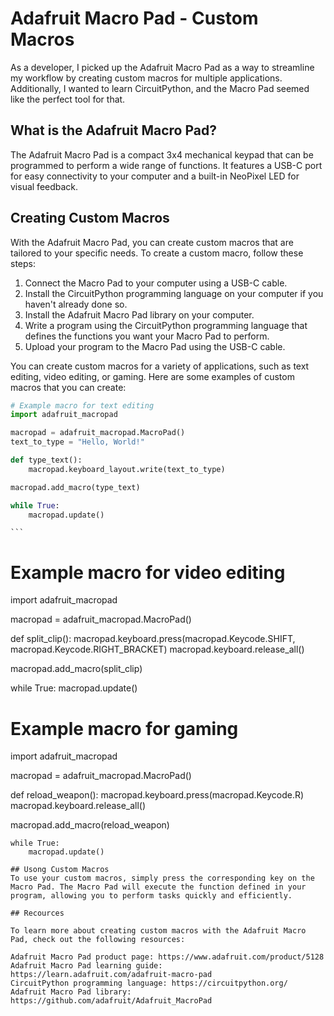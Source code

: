 # Adafruit Macro Pad - Custom Macros

As a developer, I picked up the Adafruit Macro Pad as a way to streamline my workflow by creating custom macros for multiple applications. Additionally, I wanted to learn CircuitPython, and the Macro Pad seemed like the perfect tool for that.

## What is the Adafruit Macro Pad?

The Adafruit Macro Pad is a compact 3x4 mechanical keypad that can be programmed to perform a wide range of functions. It features a USB-C port for easy connectivity to your computer and a built-in NeoPixel LED for visual feedback.

## Creating Custom Macros

With the Adafruit Macro Pad, you can create custom macros that are tailored to your specific needs. To create a custom macro, follow these steps:

1. Connect the Macro Pad to your computer using a USB-C cable.
2. Install the CircuitPython programming language on your computer if you haven't already done so.
3. Install the Adafruit Macro Pad library on your computer.
4. Write a program using the CircuitPython programming language that defines the functions you want your Macro Pad to perform.
5. Upload your program to the Macro Pad using the USB-C cable.

You can create custom macros for a variety of applications, such as text editing, video editing, or gaming. Here are some examples of custom macros that you can create:

```python
# Example macro for text editing
import adafruit_macropad

macropad = adafruit_macropad.MacroPad()
text_to_type = "Hello, World!"

def type_text():
    macropad.keyboard_layout.write(text_to_type)

macropad.add_macro(type_text)

while True:
    macropad.update()
   ```
    ```
# Example macro for video editing
import adafruit_macropad

macropad = adafruit_macropad.MacroPad()

def split_clip():
    macropad.keyboard.press(macropad.Keycode.SHIFT, macropad.Keycode.RIGHT_BRACKET)
    macropad.keyboard.release_all()

macropad.add_macro(split_clip)

while True:
    macropad.update()
    ```
    ```
# Example macro for gaming
import adafruit_macropad

macropad = adafruit_macropad.MacroPad()

def reload_weapon():
    macropad.keyboard.press(macropad.Keycode.R)
    macropad.keyboard.release_all()

macropad.add_macro(reload_weapon)
```
while True:
    macropad.update()

## Usong Custom Macros
To use your custom macros, simply press the corresponding key on the Macro Pad. The Macro Pad will execute the function defined in your program, allowing you to perform tasks quickly and efficiently.

## Recources

To learn more about creating custom macros with the Adafruit Macro Pad, check out the following resources:

Adafruit Macro Pad product page: https://www.adafruit.com/product/5128
Adafruit Macro Pad learning guide: https://learn.adafruit.com/adafruit-macro-pad
CircuitPython programming language: https://circuitpython.org/
Adafruit Macro Pad library: https://github.com/adafruit/Adafruit_MacroPad
